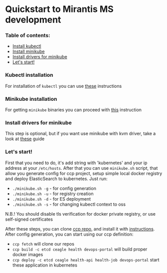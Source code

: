 # Quickstart to Mirantis MS development

### Table of contents:
- [Install kubectl](#kubectl)
- [Install minikube](#minikube)
- [Install drivers for minikube](#minikube_drivers)
- [Let's start!](#starting)

### <a name="kubectl"></a>Kubectl installation

For installation of `kubectl` you can use [these](http://kubernetes.io/docs/user-guide/prereqs/) instructions

### <a name="minikube"></a>Minikube installation

For getting `minikube` binaries you can proceed with [this](https://github.com/kubernetes/minikube/releases) instruction

### <a name="minikube_drivers"></a>Install drivers for minikube

This step is optional, but if you want use minikube with kvm driver, take a look at [these](https://github.com/kubernetes/minikube/blob/master/DRIVERS.md) guide

### <a name="starting"></a>Let's start!

First that you need to do, it's add string with 'kubernetes' and your ip address at your `/etc/hosts`.
After that you can use `minikube.sh` script, that allow you generate config for ccp project, setup simple local docker registry and deploy ElasticSearch to kubernetes.
Just run:
 - `./minikube.sh -g` - for config generation
 - `./minikube.sh -u` - for registry creation
 - `./minikube.sh -d` - for ES deployment
 - `./minikube.sh -s` - for changing kubectl context to oss
 
N.B.! You should disable tls verification for docker private registry, or use self-signed certificates

After these steps, you can clone [ccp repo](http://github.com/openstack/fuel-ccp), and install it with [instructions](http://fuel-ccp.readthedocs.io/en/latest/). After config generation, you can start using our ccp definition:
 - `ccp fetch` will clone our repos
 - `ccp build -c etcd ceagle health devops-portal` will build proper docker images
 - `ccp deploy -c etcd ceagle health-api health-job devops-portal` start these application in kubernetes


